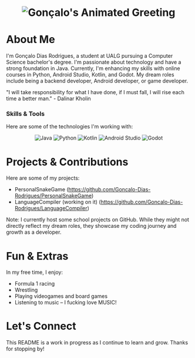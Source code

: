 <!-- Animated Header -->
<h1 align="center">
  <img src="https://readme-typing-svg.herokuapp.com/?font=Fira+Code&size=27&pause=1000&color=F70000&center=true&vCenter=true&lines=Gonçalo+Dias+Rodrigues;Welcome+to+my+GitHub!" alt="Gonçalo's Animated Greeting">
</h1>

# About Me

I'm Gonçalo Dias Rodrigues, a student at UALG pursuing a Computer Science bachelor's degree.
I'm passionate about technology and have a strong foundation in Java. Currently, I'm enhancing my skills with online courses in Python, Android Studio, Kotlin, and Godot. My dream roles include being a backend developer, Android developer, or game developer.

"I will take responsibility for what I have done, if I must fall, I will rise each time a better man." - Dalinar Kholin

### Skills & Tools

Here are some of the technologies I'm working with:

<p align="center">
  <!-- Example badges; feel free to update with your favorite tools -->
  <img src="https://img.shields.io/badge/Java-ED8B00?style=for-the-badge&logo=java&logoColor=white" alt="Java">
  <img src="https://img.shields.io/badge/Python-3776AB?style=for-the-badge&logo=python&logoColor=white" alt="Python">
  <img src="https://img.shields.io/badge/Kotlin-7F52FF?style=for-the-badge&logo=kotlin&logoColor=white" alt="Kotlin">
  <img src="https://img.shields.io/badge/Android%20Studio-3DDC84?style=for-the-badge&logo=android-studio&logoColor=white" alt="Android Studio">
  <img src="https://img.shields.io/badge/Godot-478CBF?style=for-the-badge&logo=godotengine&logoColor=white" alt="Godot">
</p>

# Projects & Contributions

Here are some of my projects:

- PersonalSnakeGame (https://github.com/Goncalo-Dias-Rodrigues/PersonalSnakeGame)
- LanguageCompiler (working on it) (https://github.com/Goncalo-Dias-Rodrigues/LanguageCompiler)

Note: I currently host some school projects on GitHub. While they might not directly reflect my dream roles, they showcase my coding journey and growth as a developer.

# Fun & Extras

In my free time, I enjoy:

- Formula 1 racing
- Wrestling
- Playing videogames and board games
- Listening to music – I fucking love MUSIC!

# Let's Connect
This README is a work in progress as I continue to learn and grow. Thanks for stopping by!
